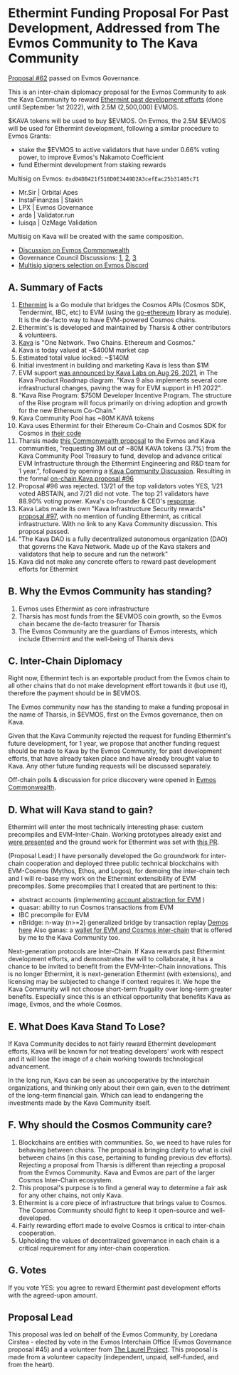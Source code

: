 # Ethermint Funding Proposal For Past Development, Addressed from The Evmos Community to The Kava Community

[Proposal #62](https://www.mintscan.io/evmos/proposals/62) passed on Evmos Governance.

This is an inter-chain diplomacy proposal for the Evmos Community to ask the Kava Community to reward [Ethermint past development efforts](https://github.com/evmos/ethermint/graphs/contributors) (done until September 1st 2022), with 2.5M (2,500,000) EVMOS.

$KAVA tokens will be used to buy $EVMOS. On Evmos, the 2.5M $EVMOS will be used for Ethermint development, following a similar procedure to Evmos Grants:

* stake the $EVMOS to active validators that have under 0.66% voting power, to improve Evmos's Nakamoto Coefficient
* fund Ethermint development from staking rewards

Multisig on Evmos: `0xd04DB421f518D0E3449D2A3cefEac25b31485c71`

* Mr.Sir | Orbital Apes
* InstaFinanzas | Stakin
* LPX | Evmos Governance
* arda | Validator.run
* luisqa | OzMage Validation

Multisig on Kava will be created with the same composition.

* [Discussion on Evmos Commonwealth](https://commonwealth.im/evmos/discussion/6867-external-ethermint-funding-proposal-on-kava-price-discovery-vote) 
* Governance Council Discussions: [1](https://youtu.be/Pn_u6WyiQ6c?t=544), [2](https://youtu.be/n-XaFrDV7mE?t=677), [3](https://youtu.be/PegeRNuK9F4?t=624) 
* [Multisig signers selection on Evmos Discord](https://discord.com/channels/809048090249134080/913597332073898034/1020236682907353212)

## A. Summary of Facts

1. [Ethermint](https://github.com/evmos/ethermint/graphs/contributors) is a Go module that bridges the Cosmos APIs (Cosmos SDK, Tendermint, IBC, etc) to EVM (using the [go-ethereum](https://github.com/ethereum/go-ethereum) library as module). It is the de-facto way to have EVM-powered Cosmos chains.
2. Ethermint's is developed and maintained by Tharsis & other contributors & volunteers.
3. [Kava](https://www.kava.io/) is "One Network. Two Chains. Ethereum and Cosmos."
4. Kava is today valued at ~$400M market cap
5. Estimated total value locked: ~$140M
6. Initial investment in building and marketing Kava is less than $1M
7. EVM support [was announced by Kava Labs on Aug 26, 2021](https://medium.com/kava-labs/kava-labs-announces-the-rebranding-of-kava-product-portfolio-68a9353f4d1c), in The Kava Product Roadmap diagram. "Kava 9 also implements several core infrastructural changes, paving the way for EVM support in H1 2022".
8. "Kava Rise Program: $750M Developer Incentive Program. The structure of the Rise program will focus primarily on driving adoption and growth for the new Ethereum Co-Chain."
9. Kava Community Pool has ~80M KAVA tokens
10. Kava uses Ethermint for their Ethereum Co-Chain and Cosmos SDK for Cosmos in [their code](https://github.com/Kava-Labs)
11. Tharsis made [this Commonwealth proposal](https://commonwealth.im/evmos/discussion/6684-external-evm-infrastructure-funding-proposal-on-kava) to the Evmos and Kava communities, "requesting 3M out of ~80M KAVA tokens (3.7%) from the Kava Community Pool Treasury to fund, develop and advance critical EVM Infrastructure through the Ethermint Engineering and R&D team for 1 year.", followed by opening a [Kava Community Discussion](https://www.reddit.com/r/kava_platform/comments/wsa37v/evm_infrastructure_funding_proposal_on_kava/). Resulting in the formal [on-chain Kava proposal #96](https://www.mintscan.io/kava/proposals/96)
12. Proposal #96 was rejected. 13/21 of the top validators votes YES, 1/21 voted ABSTAIN, and 7/21 did not vote. The top 21 validators have 88.90% voting power. Kava's co-founder & CEO's [response](https://twitter.com/Scott_Stuart_/status/1563228443436728321).
13. Kava Labs made its own "Kava Infrastructure Security rewards" [proposal #97](https://www.mintscan.io/kava/proposals/97), with no mention of funding Ethermint, as critical infrastructure. With no link to any Kava Community discussion. This proposal passed.
14. "The Kava DAO is a fully decentralized autonomous organization (DAO) that governs the Kava Network. Made up of the Kava stakers and validators that help to secure and run the network"
15. Kava did not make any concrete offers to reward past development efforts for Ethermint

## B. Why the Evmos Community has standing?

1. Evmos uses Ethermint as core infrastructure
2. Tharsis has most funds from the $EVMOS coin growth, so the Evmos chain became the de-facto treasurer for Tharsis
3. The Evmos Community are the guardians of Evmos interests, which include Ethermint and the well-being of Tharsis devs

## C. Inter-Chain Diplomacy

Right now, Ethermint tech is an exportable product from the Evmos chain to all other chains that do not make development effort towards it (but use it), therefore the payment should be in $EVMOS.

The Evmos community now has the standing to make a funding proposal in the name of Tharsis, in $EVMOS, first on the Evmos governance, then on Kava.

Given that the Kava Community rejected the request for funding Ethermint's future development, for 1 year, we propose that another funding request should be made to Kava by the Evmos Community, for past development efforts, that have already taken place and have already brought value to Kava. Any other future funding requests will be discussed separately.

Off-chain polls & discussion for price discovery were opened in [Evmos Commonwealth](https://commonwealth.im/evmos/discussion/6867-external-ethermint-funding-proposal-on-kava-price-discovery-vote).

## D. What will Kava stand to gain?

Ethermint will enter the most technically interesting phase: custom precompiles and EVM-Inter-Chain. Working prototypes already exist and [were presented](https://youtu.be/x75UobIr4qo?t=14670) and the ground work for Ethermint was set with [this PR](https://github.com/evmos/ethermint/pull/1272).

(Proposal Lead:) I have personally developed the Go groundwork for inter-chain cooperation and deployed three public technical blockchains with EVM-Cosmos (Mythos, Ethos, and Logos), for demoing the inter-chain tech and I will re-base my work on the Ethermint extensibility of EVM precompiles. Some precompiles that I created that are pertinent to this:

* abstract accounts (implementing [account abstraction for EVM](https://hackmd.io/@matt/r1neQ_B38) )
* quasar: ability to run Cosmos transactions from EVM
* IBC precompile for EVM
* nBridge: n-way (n>=2) generalized bridge by transaction replay [Demos here](https://www.youtube.com/c/LoredanaCirstea/videos) Also ganas: a [wallet for EVM and Cosmos inter-chain](https://www.youtube.com/playlist?list=PL323JufuD9JCJy4i21fUatsDxAP8fENuK) that is offered by me to the Kava Community too.

Next-generation protocols are Inter-Chain. If Kava rewards past Ethermint development efforts, and demonstrates the will to collaborate, it has a chance to be invited to benefit from the EVM-Inter-Chain innovations. This is no longer Ethermint, it is next-generation Ethermint (with extensions), and licensing may be subjected to change if context requires it. We hope the Kava Community will not choose short-term frugality over long-term greater benefits. Especially since this is an ethical opportunity that benefits Kava as image, Evmos, and the whole Cosmos.

## E. What Does Kava Stand To Lose?

If Kava Community decides to not fairly reward Ethermint development efforts, Kava will be known for not treating developers' work with respect and it will lose the image of a chain working towards technological advancement.

In the long run, Kava can be seen as uncooperative by the interchain organizations, and thinking only about their own gain, even to the detriment of the long-term financial gain. Which can lead to endangering the investments made by the Kava Community itself.

## F. Why should the Cosmos Community care?

1. Blockchains are entities with communities. So, we need to have rules for behaving between chains. The proposal is bringing clarity to what is civil between chains (in this case, pertaining to funding previous dev efforts). Rejecting a proposal from Tharsis is different than rejecting a proposal from the Evmos Community. Kava and Evmos are part of the larger Cosmos Inter-Chain ecosystem.
2. This proposal's purpose is to find a general way to determine a fair ask for any other chains, not only Kava.
3. Ethermint is a core piece of infrastructure that brings value to Cosmos. The Cosmos Community should fight to keep it open-source and well-developed.
4. Fairly rewarding effort made to evolve Cosmos is critical to inter-chain cooperation.
5. Upholding the values of decentralized governance in each chain is a critical requirement for any inter-chain cooperation.

## G. Votes

If you vote YES: you agree to reward Ethermint past development efforts with the agreed-upon amount.

## Proposal Lead

This proposal was led on behalf of the Evmos Community, by Loredana Cirstea - elected by vote in the Evmos Interchain Office (Evmos Governance proposal #45) and a volunteer from [The Laurel Project](https://evolve.provable.dev/). This proposal is made from a volunteer capacity (independent, unpaid, self-funded, and from the heart).
